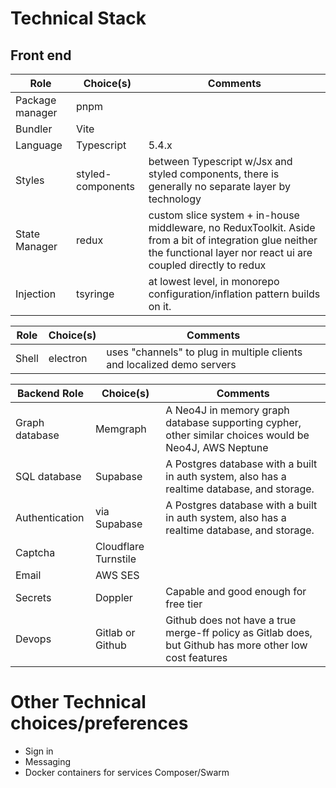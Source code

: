 # Technical Stack

## Front end
| Role            | Choice(s)         | Comments                                                                                                                                                                 |
|-----------------|-------------------|--------------------------------------------------------------------------------------------------------------------------------------------------------------------------|
| Package manager | pnpm              |                                                                                                                                                                          |
| Bundler         | Vite              |                                                                                                                                                                          |
| Language        | Typescript        | 5.4.x                                                                                                                                                                    |
| Styles          | styled-components | between Typescript w/Jsx and styled components, there is generally no separate layer by technology                                                                       |
| State Manager   | redux             | custom slice system + in-house middleware, no ReduxToolkit. Aside from a bit of integration glue neither the functional layer nor react ui are coupled directly to redux |
| Injection       | tsyringe          | at lowest level, in monorepo configuration/inflation pattern builds on it.                                                                                               |

| Role        | Choice(s)         | Comments                                                               |
|-------------|-------------------|------------------------------------------------------------------------|
| Shell       | electron          | uses "channels" to plug in multiple clients and localized demo servers |

| Backend Role    | Choice(s)            | Comments                                                                                                |
|-----------------|----------------------|---------------------------------------------------------------------------------------------------------|
| Graph database  | Memgraph             | A Neo4J in memory graph database supporting cypher, other similar choices would be Neo4J, AWS Neptune   |
| SQL database    | Supabase             | A Postgres database with a built in auth system, also has a realtime database, and storage.             |
| Authentication  | via Supabase         | A Postgres database with a built in auth system, also has a realtime database, and storage.             |
| Captcha         | Cloudflare Turnstile |                                                                                                         |
| Email           | AWS SES              |                                                                                                         |
| Secrets         | Doppler              | Capable and good enough for free tier                                                                   |
| Devops          | Gitlab or Github     | Github does not have a true merge-ff policy as Gitlab does, but Github has more other low cost features |   

# Other Technical choices/preferences
* Sign in
* Messaging
* Docker containers for services Composer/Swarm


